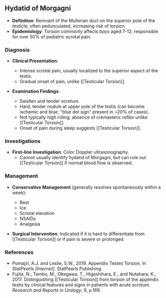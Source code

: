 ## Hydatid of Morgagni

- **Definition**: Remnant of the Mullerian duct on the superior pole of the testicle; often pedunculated, increasing risk of torsion.
- **Epidemiology**: Torsion commonly affects boys aged 7-12; responsible for over 50% of pediatric scrotal pain.

### Diagnosis

- **Clinical Presentation**:
  - Intense scrotal pain, usually localized to the superior aspect of the testis.
  - Gradual onset of pain, unlike [[Testicular Torsion]].
  
- **Examination Findings**:
  - Swollen and tender scrotum.
  - Hard, tender nodule at upper pole of the testis (can become ischemic and blue; "blue dot sign" present in ~20% of cases).
  - Not typically high riding; absence of cremasteric reflex unlike [[Testicular Torsion]].
  - Onset of pain during sleep suggests [[Testicular Torsion]].

### Investigations

- **First-line Investigation**: Color Doppler ultrasonography.
  - Cannot usually identify hydatid of Morgagni, but can rule out [[Testicular Torsion]] if normal blood flow is observed.

### Management

- **Conservative Management** (generally resolves spontaneously within a week):
  - Rest
  - Ice
  - Scrotal elevation
  - NSAIDs
  - Analgesia

- **Surgical Intervention**: Indicated if it is hard to differentiate from [[Testicular Torsion]] or if pain is severe or prolonged.

### References

- Pomajzl, A.J. and Leslie, S.W., 2019. Appendix Testes Torsion. In _StatPearls [Internet]_. StatPearls Publishing.
- Fujita, N., Tambo, M., Okegawa, T., Higashihara, E., and Nutahara, K., 2017. Distinguishing [[Testicular Torsion]] from torsion of the appendix testis by clinical features and signs in patients with acute scrotum. _Research and Reports in Urology_, _9_, p.169.